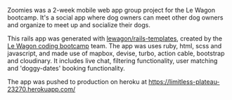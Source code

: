 Zoomies was a 2-week mobile web app group project for the Le Wagon bootcamp. It's a social app where dog owners can meet other dog owners and organize to meet up and socialize their dogs.

This rails app was generated with [lewagon/rails-templates](https://github.com/lewagon/rails-templates), created by the [Le Wagon coding bootcamp](https://www.lewagon.com) team. The app was uses ruby, html, scss and javascript, and made use of mapbox, devise, turbo, action cable, bootstrap and cloudinary. It includes live chat, filtering functionality, user matching and 'doggy-dates' booking functionality.

The app was pushed to production on heroku at https://limitless-plateau-23270.herokuapp.com/
